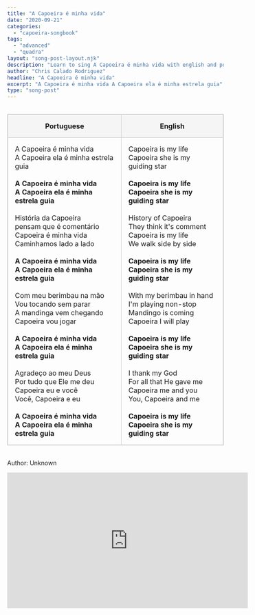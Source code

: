 ```yaml
---
title: "A Capoeira é minha vida"
date: "2020-09-21"
categories:
  - "capoeira-songbook"
tags:
  - "advanced"
  - "quadra"
layout: "song-post-layout.njk"
description: "Learn to sing A Capoeira é minha vida with english and portuguese translations along with a video to help you learn."
author: "Chris Calado Rodriguez"
headline: "A Capoeira é minha vida"
excerpt: "A Capoeira é minha vida A Capoeira ela é minha estrela guia"
type: "song-post"
---
```


<style>
.capoeira-table {
    border: 1px solid #ccc;
    border-collapse: collapse;
    width: 100%;
    margin: 2rem 0;
}

.capoeira-table th,
.capoeira-table td {
    border: 1px solid #ccc;
    padding: 1rem;
    vertical-align: top;
}

.header-row {
    background-color: #f5f5f5;
}
</style>

<table class="capoeira-table">
    <tr class="header-row">
        <th>Portuguese</th>
        <th>English</th>
    </tr>
    <tr>
        <td>
            A Capoeira é minha vida<br>
            A Capoeira ela é minha estrela guia<br><br>
            <strong>A Capoeira é minha vida</strong><br>
            <strong>A Capoeira ela é minha estrela guia</strong><br><br>
            História da Capoeira<br>
            pensam que é comentário<br>
            Capoeira é minha vida<br>
            Caminhamos lado a lado<br><br>
            <strong>A Capoeira é minha vida</strong><br>
            <strong>A Capoeira ela é minha estrela guia</strong><br><br>
            Com meu berimbau na mão<br>
            Vou tocando sem parar<br>
            A mandinga vem chegando<br>
            Capoeira vou jogar<br><br>
            <strong>A Capoeira é minha vida</strong><br>
            <strong>A Capoeira ela é minha estrela guia</strong><br><br>
            Agradeço ao meu Deus<br>
            Por tudo que Ele me deu<br>
            Capoeira eu e você<br>
            Você, Capoeira e eu<br><br>
            <strong>A Capoeira é minha vida</strong><br>
            <strong>A Capoeira ela é minha estrela guia</strong>
        </td>
        <td>
            Capoeira is my life<br>
            Capoeira she is my guiding star<br><br>
            <strong>Capoeira is my life</strong><br>
            <strong>Capoeira she is my guiding star</strong><br><br>
            History of Capoeira<br>
            They think it's comment<br>
            Capoeira is my life<br>
            We walk side by side<br><br>
            <strong>Capoeira is my life</strong><br>
            <strong>Capoeira she is my guiding star</strong><br><br>
            With my berimbau in hand<br>
            I'm playing non-stop<br>
            Mandingo is coming<br>
            Capoeira I will play<br><br>
            <strong>Capoeira is my life</strong><br>
            <strong>Capoeira she is my guiding star</strong><br><br>
            I thank my God<br>
            For all that He gave me<br>
            Capoeira me and you<br>
            You, Capoeira and me<br><br>
            <strong>Capoeira is my life</strong><br>
            <strong>Capoeira she is my guiding star</strong>
        </td>
    </tr>
</table>

<figcaption>

Author: Unknown

</figcaption>

<iframe width="560" height="315" src="https://www.youtube.com/embed/Ju9ukNKVsgQ" title="YouTube video player" frameborder="0" allow="accelerometer; autoplay; clipboard-write; encrypted-media; gyroscope; picture-in-picture" allowfullscreen></iframe>